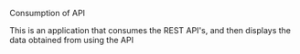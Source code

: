 Consumption of API

This is an application that consumes the REST API's, and then displays the data obtained from using the API